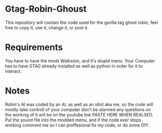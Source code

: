 # Gtag-Robin-Ghoust
This repository will contain the code used for the gorilla tag ghost robin, feel free to copy it, use it, change it, or post it.
# Requirements
You have to have the mods Walkssim, and II's stupid menu.
Your Computer has to have GTAG already installed as well as python in order for it to interact.
# Notes
Robin's AI was coded by an AI, as well as an idiot aka me, so the code will mostly take controll of your computer don't be alarmed any questions on the working of it will be on the youtube link PASTE HERE WHEN REALSED.
Put the sound file into the modded menu, and if the code ever stops working comment me so I can proffesional fix my code, or do some DIY.
